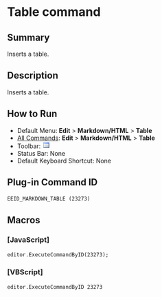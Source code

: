 # Table command

## Summary

Inserts a table.

## Description

Inserts a table.

## How to Run

- Default Menu: **Edit** \> **Markdown/HTML** \> **Table**
- [All Commands](../tools/all_commands): **Edit** \> **Markdown/HTML** \> **Table**
- Toolbar: ![](../../images/table.png)
- Status Bar: None
- Default Keyboard Shortcut: None

## Plug-in Command ID

```
EEID_MARKDOWN_TABLE (23273)
```

## Macros

### \[JavaScript\]

```
editor.ExecuteCommandByID(23273);
```

### \[VBScript\]

```
editor.ExecuteCommandByID 23273
```
